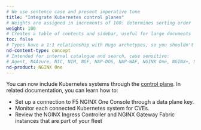 ```yaml
---
# We use sentence case and present imperative tone
title: "Integrate Kubernetes control planes"
# Weights are assigned in increments of 100: determines sorting order
weight: 100
# Creates a table of contents and sidebar, useful for large documents
toc: false
# Types have a 1:1 relationship with Hugo archetypes, so you shouldn't need to change this
nd-content-type: concept
# Intended for internal catalogue and search, case sensitive:
# Agent, N4Azure, NIC, NIM, NGF, NAP-DOS, NAP-WAF, NGINX One, NGINX+, Solutions, Unit
nd-product: NGINX One
---
```


You can now include Kubernetes systems through the [control plane](https://www.f5.com/glossary/control-plane). In related documentation, you can learn how to:

- Set up a connection to F5 NGINX One Console through a data plane key.
- Monitor each connected Kubernetes system for CVEs.
- Review the NGINX Ingress Controller and NGINX Gateway Fabric instances that are part of your fleet

